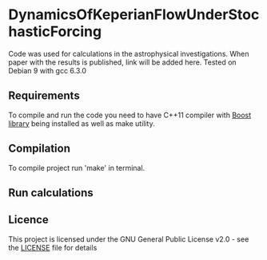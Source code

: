 # DynamicsOfKeperianFlowUnderStochasticForcing
Code was used for calculations in the astrophysical investigations. When paper with the results is published, link will be added here.
Tested on Debian 9 with gcc 6.3.0

## Requirements
To compile and run the code you need to have C++11 compiler with [Boost library](https://www.boost.org/) being installed as well as make utility.

## Compilation
To compile project run 'make' in terminal.

## Run calculations

## Licence
This project is licensed under the GNU General Public License v2.0 - see the [LICENSE](LICENSE) file for details

